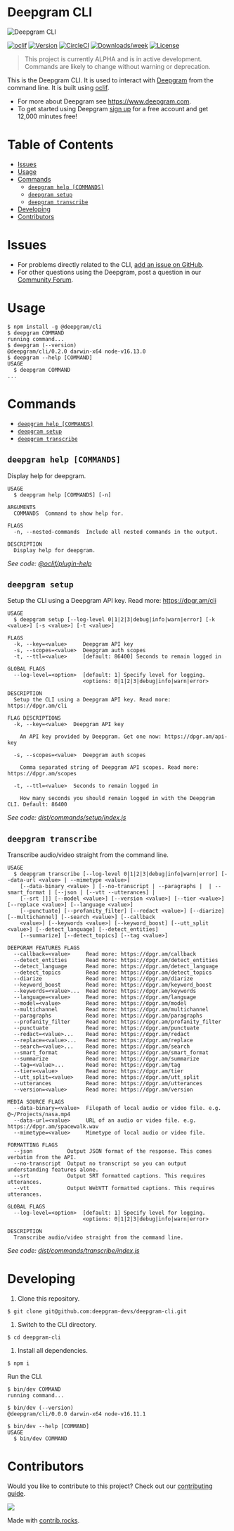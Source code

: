 # Deepgram CLI

![Deepgram CLI](deepgram.png)

[![oclif](https://img.shields.io/badge/cli-oclif-brightgreen.svg)](https://oclif.io)
[![Version](https://img.shields.io/npm/v/@deepgram/cli.svg)](https://npmjs.org/package/@deepgram/cli)
[![CircleCI](https://circleci.com/gh/lukeocodes/deepgram-cli/tree/main.svg?style=shield)](https://circleci.com/gh/lukeocodes/deepgram-cli/tree/main)
[![Downloads/week](https://img.shields.io/npm/dw/@deepgram/cli.svg)](https://npmjs.org/package/@deepgram/cli)
[![License](https://img.shields.io/npm/l/@deepgram/cli.svg)](https://github.com/lukeocodes/deepgram-cli/blob/main/package.json)

> This project is currently ALPHA and is in active development. Commands are likely to change without warning or deprecation.

This is the Deepgram CLI. It is used to interact with [Deepgram](https://developers.deepgram.com/api-reference/) from the command line. It is built using [oclif](https://oclif.io/).

- For more about Deepgram see https://www.deepgram.com.
- To get started using Deepgram [sign up](https://dpgr.am/api-key) for a free account and get 12,000 minutes free!

# Table of Contents

- [Issues](#issues)
- [Usage](#usage)
- [Commands](#commands)
  - [`deepgram help [COMMANDS]`](#deepgram-help-commands)
  - [`deepgram setup`](#deepgram-setup)
  - [`deepgram transcribe`](#deepgram-transcribe)
- [Developing](#developing)
- [Contributors](#contributors)

# Issues

- For problems directly related to the CLI, [add an issue on GitHub](https://github.com/lukeocodes/deepgram-cli/issues/new).
- For other questions using the Deepgram, post a question in our [Community Forum](https://github.com/orgs/deepgram/discussions/categories/q-a).

# Usage

<!-- usage -->
```sh-session
$ npm install -g @deepgram/cli
$ deepgram COMMAND
running command...
$ deepgram (--version)
@deepgram/cli/0.2.0 darwin-x64 node-v16.13.0
$ deepgram --help [COMMAND]
USAGE
  $ deepgram COMMAND
...
```
<!-- usagestop -->

# Commands

<!-- commands -->
* [`deepgram help [COMMANDS]`](#deepgram-help-commands)
* [`deepgram setup`](#deepgram-setup)
* [`deepgram transcribe`](#deepgram-transcribe)

## `deepgram help [COMMANDS]`

Display help for deepgram.

```
USAGE
  $ deepgram help [COMMANDS] [-n]

ARGUMENTS
  COMMANDS  Command to show help for.

FLAGS
  -n, --nested-commands  Include all nested commands in the output.

DESCRIPTION
  Display help for deepgram.
```

_See code: [@oclif/plugin-help](https://github.com/oclif/plugin-help/blob/v5.2.9/src/commands/help.ts)_

## `deepgram setup`

Setup the CLI using a Deepgram API key. Read more: https://dpgr.am/cli

```
USAGE
  $ deepgram setup [--log-level 0|1|2|3|debug|info|warn|error] [-k <value>] [-s <value>] [-t <value>]

FLAGS
  -k, --key=<value>     Deepgram API key
  -s, --scopes=<value>  Deepgram auth scopes
  -t, --ttl=<value>     [default: 86400] Seconds to remain logged in

GLOBAL FLAGS
  --log-level=<option>  [default: 1] Specify level for logging.
                        <options: 0|1|2|3|debug|info|warn|error>

DESCRIPTION
  Setup the CLI using a Deepgram API key. Read more: https://dpgr.am/cli

FLAG DESCRIPTIONS
  -k, --key=<value>  Deepgram API key

    An API key provided by Deepgram. Get one now: https://dpgr.am/api-key

  -s, --scopes=<value>  Deepgram auth scopes

    Comma separated string of Deepgram API scopes. Read more: https://dpgr.am/scopes

  -t, --ttl=<value>  Seconds to remain logged in

    How many seconds you should remain logged in with the Deepgram CLI. Default: 86400
```

_See code: [dist/commands/setup/index.js](https://github.com/lukeocodes/deepgram-cli/blob/v0.2.0/dist/commands/setup/index.js)_

## `deepgram transcribe`

Transcribe audio/video straight from the command line.

```
USAGE
  $ deepgram transcribe [--log-level 0|1|2|3|debug|info|warn|error] [--data-url <value> | --mimetype <value>]
    [--data-binary <value> ] [--no-transcript | --paragraphs |  | --smart_format | [--json | [--vtt --utterances] |
    [--srt ]]] [--model <value>] [--version <value>] [--tier <value>] [--replace <value>] [--language <value>]
    [--punctuate] [--profanity_filter] [--redact <value>] [--diarize] [--multichannel] [--search <value>] [--callback
    <value>] [--keywords <value>] [--keyword_boost] [--utt_split <value>] [--detect_language] [--detect_entities]
    [--summarize] [--detect_topics] [--tag <value>]

DEEPGRAM FEATURES FLAGS
  --callback=<value>     Read more: https://dpgr.am/callback
  --detect_entities      Read more: https://dpgr.am/detect_entities
  --detect_language      Read more: https://dpgr.am/detect_language
  --detect_topics        Read more: https://dpgr.am/detect_topics
  --diarize              Read more: https://dpgr.am/diarize
  --keyword_boost        Read more: https://dpgr.am/keyword_boost
  --keywords=<value>...  Read more: https://dpgr.am/keywords
  --language=<value>     Read more: https://dpgr.am/language
  --model=<value>        Read more: https://dpgr.am/model
  --multichannel         Read more: https://dpgr.am/multichannel
  --paragraphs           Read more: https://dpgr.am/paragraphs
  --profanity_filter     Read more: https://dpgr.am/profanity_filter
  --punctuate            Read more: https://dpgr.am/punctuate
  --redact=<value>...    Read more: https://dpgr.am/redact
  --replace=<value>...   Read more: https://dpgr.am/replace
  --search=<value>...    Read more: https://dpgr.am/search
  --smart_format         Read more: https://dpgr.am/smart_format
  --summarize            Read more: https://dpgr.am/summarize
  --tag=<value>...       Read more: https://dpgr.am/tag
  --tier=<value>         Read more: https://dpgr.am/tier
  --utt_split=<value>    Read more: https://dpgr.am/utt_split
  --utterances           Read more: https://dpgr.am/utterances
  --version=<value>      Read more: https://dpgr.am/version

MEDIA SOURCE FLAGS
  --data-binary=<value>  Filepath of local audio or video file. e.g. @~/Projects/nasa.mp4
  --data-url=<value>     URL of an audio or video file. e.g. https://dpgr.am/spacewalk.wav
  --mimetype=<value>     Mimetype of local audio or video file.

FORMATTING FLAGS
  --json           Output JSON format of the response. This comes verbatim from the API.
  --no-transcript  Output no transcript so you can output understanding features alone.
  --srt            Output SRT formatted captions. This requires utterances.
  --vtt            Output WebVTT formatted captions. This requires utterances.

GLOBAL FLAGS
  --log-level=<option>  [default: 1] Specify level for logging.
                        <options: 0|1|2|3|debug|info|warn|error>

DESCRIPTION
  Transcribe audio/video straight from the command line.
```

_See code: [dist/commands/transcribe/index.js](https://github.com/lukeocodes/deepgram-cli/blob/v0.2.0/dist/commands/transcribe/index.js)_
<!-- commandsstop -->

# Developing

1. Clone this repository.

```sh-session
$ git clone git@github.com:deepgram-devs/deepgram-cli.git
```

1. Switch to the CLI directory.

```sh-session
$ cd deepgram-cli
```

1. Install all dependencies.

```sh-session
$ npm i
```

Run the CLI.

```sh-session
$ bin/dev COMMAND
running command...

$ bin/dev (--version)
@deepgram/cli/0.0.0 darwin-x64 node-v16.11.1

$ bin/dev --help [COMMAND]
USAGE
  $ bin/dev COMMAND
```

# Contributors

Would you like to contribute to this project? Check out our [contributing guide](./.github/CONTRIBUTING.md).

<a href="https://github.com/lukeocodes/deepgram-cli/graphs/contributors">
  <img src="https://contrib.rocks/image?repo=lukeocodes/deepgram-cli" />
</a>

Made with [contrib.rocks](https://contrib.rocks).
